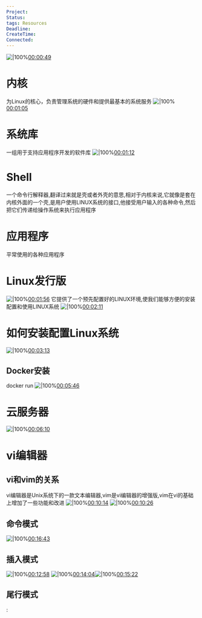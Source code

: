 ```yaml
---
Project: 
Status:
tags: Resources
Deadline:
CreateTime:
Connected:
---
```


![|100%](ziyunote-20240406_153821.jpg)[00:00:49](ziyunote://play?path=https%3A%2F%2Fwww.bilibili.com%2Fvideo%2FBV1cq421w72c%2F%3Fspm_id_from%3D333.1007.top_right_bar_window_default_collection.content.click%26vd_source%3D8b450300cfa6415cb0312754cf65ba30&time=00:00:49)

# 内核
为Linux的核心，负责管理系统的硬件和提供最基本的系统服务
![|100%](ziyunote-20240406_153935.jpg)[00:01:05](ziyunote://play?path=https%3A%2F%2Fwww.bilibili.com%2Fvideo%2FBV1cq421w72c%2F%3Fspm_id_from%3D333.1007.top_right_bar_window_default_collection.content.click%26vd_source%3D8b450300cfa6415cb0312754cf65ba30&time=00:01:05)

# 系统库
一组用于支持应用程序开发的软件库
![|100%](ziyunote-20240406_154017.jpg)[00:01:12](ziyunote://play?path=https%3A%2F%2Fwww.bilibili.com%2Fvideo%2FBV1cq421w72c%2F%3Fspm_id_from%3D333.1007.top_right_bar_window_default_collection.content.click%26vd_source%3D8b450300cfa6415cb0312754cf65ba30&time=00:01:12)

# Shell
一个命令行解释器,翻译过来就是壳或者外壳的意思,相对于内核来说,它就像是套在内核外面的一个壳,是用户使用LINUX系统的接口,他接受用户输入的各种命令,然后把它们传递给操作系统来执行应用程序

# 应用程序
平常使用的各种应用程序

# Linux发行版
![|100%](ziyunote-20240406_154512.jpg)[00:01:56](ziyunote://play?path=https%3A%2F%2Fwww.bilibili.com%2Fvideo%2FBV1cq421w72c%2F%3Fspm_id_from%3D333.1007.top_right_bar_window_default_collection.content.click%26vd_source%3D8b450300cfa6415cb0312754cf65ba30&time=00:01:56)
它提供了一个预先配置好的LINUX环境,使我们能够方便的安装配置和使用LINUX系统
![|100%](ziyunote-20240406_154556.jpg)[00:02:11](ziyunote://play?path=https%3A%2F%2Fwww.bilibili.com%2Fvideo%2FBV1cq421w72c%2F%3Fspm_id_from%3D333.1007.top_right_bar_window_default_collection.content.click%26vd_source%3D8b450300cfa6415cb0312754cf65ba30&time=00:02:11)

# 如何安装配置Linux系统
![|100%](ziyunote-20240406_154659.jpg)[00:03:13](ziyunote://play?path=https%3A%2F%2Fwww.bilibili.com%2Fvideo%2FBV1cq421w72c%2F%3Fspm_id_from%3D333.1007.top_right_bar_window_default_collection.content.click%26vd_source%3D8b450300cfa6415cb0312754cf65ba30&time=00:03:13)

## Docker安装
docker run
![|100%](ziyunote-20240406_154914.jpg)[00:05:46](ziyunote://play?path=https%3A%2F%2Fwww.bilibili.com%2Fvideo%2FBV1cq421w72c%2F%3Fspm_id_from%3D333.1007.top_right_bar_window_default_collection.content.click%26vd_source%3D8b450300cfa6415cb0312754cf65ba30&time=00:05:46)

# 云服务器
![|100%](ziyunote-20240406_154943.jpg)[00:06:10](ziyunote://play?path=https%3A%2F%2Fwww.bilibili.com%2Fvideo%2FBV1cq421w72c%2F%3Fspm_id_from%3D333.1007.top_right_bar_window_default_collection.content.click%26vd_source%3D8b450300cfa6415cb0312754cf65ba30&time=00:06:10)

# vi编辑器
## vi和vim的关系
vi编辑器是Unix系统下的一款文本编辑器,vim是vi编辑器的增强版,vim在vi的基础上增加了一些功能和改进
![|100%](ziyunote-20240406_155456.jpg)[00:10:14](ziyunote://play?path=https%3A%2F%2Fwww.bilibili.com%2Fvideo%2FBV1cq421w72c%2F%3Fspm_id_from%3D333.1007.top_right_bar_window_default_collection.content.click%26vd_source%3D8b450300cfa6415cb0312754cf65ba30&time=00:10:14)
![|100%](ziyunote-20240406_155503.jpg)[00:10:26](ziyunote://play?path=https%3A%2F%2Fwww.bilibili.com%2Fvideo%2FBV1cq421w72c%2F%3Fspm_id_from%3D333.1007.top_right_bar_window_default_collection.content.click%26vd_source%3D8b450300cfa6415cb0312754cf65ba30&time=00:10:26)

## 命令模式
![|100%](ziyunote-20240406_162731.jpg)[00:16:43](ziyunote://play?path=https%3A%2F%2Fwww.bilibili.com%2Fvideo%2FBV1cq421w72c%2F%3Fspm_id_from%3D333.1007.top_right_bar_window_default_collection.content.click%26vd_source%3D8b450300cfa6415cb0312754cf65ba30&time=00:16:43)
## 插入模式
![|100%](ziyunote-20240406_162339.jpg)[00:12:58](ziyunote://play?path=https%3A%2F%2Fwww.bilibili.com%2Fvideo%2FBV1cq421w72c%2F%3Fspm_id_from%3D333.1007.top_right_bar_window_default_collection.content.click%26vd_source%3D8b450300cfa6415cb0312754cf65ba30&time=00:12:58)
![|100%](ziyunote-20240406_162453.jpg)[00:14:04](ziyunote://play?path=https%3A%2F%2Fwww.bilibili.com%2Fvideo%2FBV1cq421w72c%2F%3Fspm_id_from%3D333.1007.top_right_bar_window_default_collection.content.click%26vd_source%3D8b450300cfa6415cb0312754cf65ba30&time=00:14:04)![|100%](ziyunote-20240406_162602.jpg)[00:15:22](ziyunote://play?path=https%3A%2F%2Fwww.bilibili.com%2Fvideo%2FBV1cq421w72c%2F%3Fspm_id_from%3D333.1007.top_right_bar_window_default_collection.content.click%26vd_source%3D8b450300cfa6415cb0312754cf65ba30&time=00:15:22)

## 尾行模式
:
